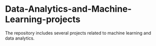 # Data-Analytics-and-Machine-Learning-projects
The repository includes several projects related to machine learning and data analytics.
